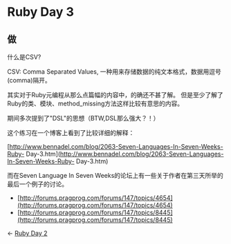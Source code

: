 # Ruby Day 3

## 做

什么是CSV?

CSV: Comma Separated Values, 一种用来存储数据的纯文本格式，数据用逗号(comma)隔开。

其实对于Ruby元编程从那么点篇幅的内容中，的确还不甚了解。 但是至少了解了Ruby的类、模块、method_missing方法这样比较有意思的内容。

期间多次提到了"DSL"的思想（BTW,DSL那么强大？！）

这个练习在一个博客上看到了比较详细的解释：

[http://www.bennadel.com/blog/2063-Seven-Languages-In-Seven-Weeks-Ruby-
Day-3.htm](http://www.bennadel.com/blog/2063-Seven-Languages-In-Seven-Weeks-Ruby-
Day-3.htm)

而在Seven Language In Seven Weeks的论坛上有一些关于作者在第三天所举的最后一个例子的讨论。

* [http://forums.pragprog.com/forums/147/topics/4654](http://forums.pragprog.com/forums/147/topics/4654)
* [http://forums.pragprog.com/forums/147/topics/8445](http://forums.pragprog.com/forums/147/topics/8445)


<- [Ruby Day 2](Ruby_day_2.md)
